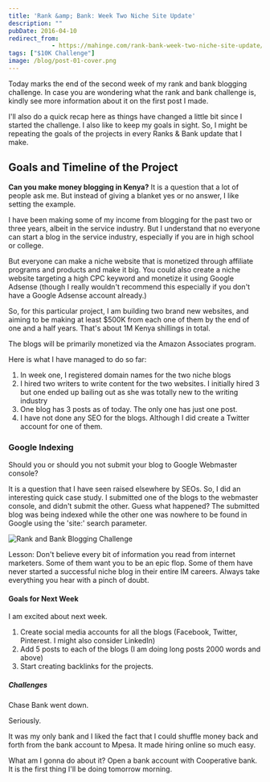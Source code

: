 ```yaml
---
title: 'Rank &amp; Bank: Week Two Niche Site Update'
description: ""
pubDate: 2016-04-10
redirect_from:
            - https://mahinge.com/rank-bank-week-two-niche-site-update/
tags: ["$10K Challenge"]
image: /blog/post-01-cover.png
---
```

Today marks the end of the second week of my rank and bank blogging challenge. In case you are wondering what the rank and bank challenge is, kindly see more information about it on the first post I made.

I'll also do a quick recap here as things have changed a little bit since I started the challenge. I also like to keep my goals in sight. So, I might be repeating the goals of the projects in every Ranks & Bank update that I make.

## Goals and Timeline of the Project

**Can you make money blogging in Kenya?** It is a question that a lot of people ask me. But instead of giving a blanket yes or no answer, I like setting the example.

I have been making some of my income from blogging for the past two or three years, albeit in the service industry. But I understand that no everyone can start a blog in the service industry, especially if you are in high school or college.

But everyone can make a niche website that is monetized through affiliate programs and products and make it big. You could also create a niche website targeting a high CPC keyword and monetize it using Google Adsense (though I really wouldn't recommend this especially if you don't have a Google Adsense account already.)

So, for this particular project, I am building two brand new websites, and aiming to be making at least \$500K from each one of them by the end of one and a half years. That's about 1M Kenya shillings in total.

The blogs will be primarily monetized via the Amazon Associates program.

Here is what I have managed to do so far:

1.  In week one, I registered domain names for the two niche blogs
2.  I hired two writers to write content for the two websites. I initially hired 3 but one ended up bailing out as she was totally new to the writing industry
3.  One blog has 3 posts as of today. The only one has just one post.
4.  I have not done any SEO for the blogs. Although I did create a Twitter account for one of them.

### Google Indexing

Should you or should you not submit your blog to Google Webmaster console?

It is a question that I have seen raised elsewhere by SEOs. So, I did an interesting quick case study. I submitted one of the blogs to the webmaster console, and didn't submit the other. Guess what happened? The submitted blog was being indexed while the other one was nowhere to be found in Google using the 'site:' search parameter.

![Rank and Bank Blogging Challenge](https://mahinge.com/wp-content/uploads/2016/04/Rank-and-Bank-Blogging-Challenge-1.png)

Lesson: Don't believe every bit of information you read from internet marketers. Some of them want you to be an epic flop. Some of them have never started a successful niche blog in their entire IM careers. Always take everything you hear with a pinch of doubt.

#### Goals for Next Week

I am excited about next week.

1.  Create social media accounts for all the blogs (Facebook, Twitter, Pinterest. I might also consider LinkedIn)
2.  Add 5 posts to each of the blogs (I am doing long posts 2000 words and above)
3.  Start creating backlinks for the projects.

##### Challenges

Chase Bank went down.

Seriously.

It was my only bank and I liked the fact that I could shuffle money back and forth from the bank account to Mpesa. It made hiring online so much easy.

What am I gonna do about it? Open a bank account with Cooperative bank. It is the first thing I'll be doing tomorrow morning.
